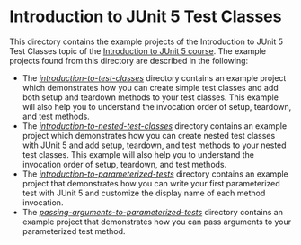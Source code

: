# Introduction to JUnit 5 Test Classes

This directory contains the example projects of the Introduction to JUnit 5 Test Classes 
topic of the [Introduction to JUnit 5 course](https://www.cleantestautomation.com/get-started-with-junit-5/). 
The example projects found from this directory are described in the following:

* The [_introduction-to-test-classes_](https://github.com/pkainulainen/clean-test-automation/tree/main/introduction-to-junit5/introduction-to-junit5-test-classes/introduction-to-test-classes) 
  directory contains an example project which demonstrates how you can create simple
  test classes and add both setup and teardown methods to your test classes. This example will
  also help you to understand the invocation order of setup, teardown, and test methods.
* The [_introduction-to-nested-test-classes_](https://github.com/pkainulainen/clean-test-automation/tree/main/introduction-to-junit5/introduction-to-junit5-test-classes/introduction-to-nested-test-classes) 
  directory contains an example project which demonstrates how you can create nested test 
  classes with JUnit 5 and add setup, teardown, and test methods to your nested test classes. 
  This example will also help you to understand the invocation order of setup, teardown, and 
  test methods.
* The [_introduction-to-parameterized-tests_](https://github.com/pkainulainen/clean-test-automation/tree/main/introduction-to-junit5/introduction-to-junit5-test-classes/introduction-to-parameterized-tests)
  directory contains an example project that demonstrates how you can write your first
  parameterized test with JUnit 5 and customize the display name of each method 
  invocation.
* The [_passing-arguments-to-parameterized-tests_](https://github.com/pkainulainen/clean-test-automation/tree/main/introduction-to-junit5/introduction-to-junit5-test-classes/passing-arguments-to-parameterized-tests)
  directory contains an example project that demonstrates how you can pass arguments to
  your parameterized test method.
